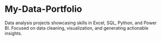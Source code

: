 # My-Data-Portfolio
Data analysis projects showcasing skills in Excel, SQL, Python, and Power BI. Focused on data cleaning, visualization, and generating actionable insights.
